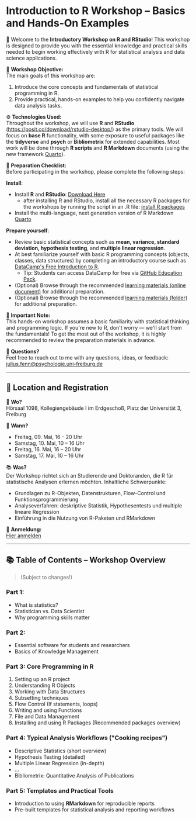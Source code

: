 # Introduction to R Workshop – Basics and Hands-On Examples

👋 Welcome to the **Introductory Workshop on R and RStudio**! This workshop is designed to provide you with the essential knowledge and practical skills needed to begin working effectively with R for statistical analysis and data science applications.

🔭 **Workshop Objective:**  
The main goals of this workshop are:  
1. Introduce the core concepts and fundamentals of statistical programming in R.  
2. Provide practical, hands-on examples to help you confidently navigate data analysis tasks.

⚙️ **Technologies Used:**  
Throughout the workshop, we will use **R** and **RStudio** (https://posit.co/download/rstudio-desktop/) as the primary tools. We will focus on **base R** functionality, with some exposure to useful packages like the **tidyverse** and **psych** or **Bibliometrix** for extended capabilities. Most work will be done through **R scripts** and **R Markdown** documents (using the new framework [Quarto](https://quarto.org/)).

📝 **Preparation Checklist:**  
Before participating in the workshop, please complete the following steps:

**Install**:
- Install **R** and **RStudio**: [Download Here](https://posit.co/download/rstudio-desktop/)
    + after installing R and RStudio, install all the necessary R packages for the workshops by running the script in an .R file: [install R packages](https://github.com/FennStatistics/introductory-workshop-in-R/blob/main/install_packages.R)
- Install the multi-language, next generation version of R Markdown [Quarto](https://quarto.org/)

**Prepare yourself**:
- Review basic statistical concepts such as **mean, variance, standard deviation, hypothesis testing**, and **multiple linear regression**.
- At best familiarize yourself with basic R programming concepts (objects, classes, data structures) by completing an introductory course such as [DataCamp's Free Introduction to R](https://www.datacamp.com/courses/free-introduction-to-r).
  + Tip: Students can access DataCamp for free via [GitHub Education Pack](https://education.github.com/pack).
- (Optional) Browse through the recommended [learning materials (online document)](https://docs.google.com/document/d/1Z40Rkux_Ysq15VziCJJH21ca07ipwN52dA_LFYIsZ2g/edit?usp=sharing) for additional preparation.
- (Optional) Browse through the recommended [learning materials (folder)](https://github.com/FennStatistics/introductory-workshop-in-R/tree/main/Learning%20Materials) for additional preparation.


📢 **Important Note:**  
This hands-on workshop assumes a basic familiarity with statistical thinking and programming logic. If you're new to R, don't worry — we'll start from the fundamentals! To get the most out of the workshop, it is highly recommended to review the preparation materials in advance.

💬 **Questions?**  
Feel free to reach out to me with any questions, ideas, or feedback: julius.fenn@psychologie.uni-freiburg.de

---

## 📍 Location and Registration

📍 **Wo?**  
Hörsaal 1098, Kollegiengebäude I im Erdgeschoß, Platz der Universität 3, Freiburg

📅 **Wann?**  
- Freitag, 09. Mai, 16 – 20 Uhr  
- Samstag, 10. Mai, 10 – 16 Uhr  
- Freitag, 16. Mai, 16 – 20 Uhr  
- Samstag, 17. Mai, 10 – 16 Uhr

📚 **Was?**  
Der Workshop richtet sich an Studierende und Doktoranden, die R für statistische Analysen erlernen möchten. Inhaltliche Schwerpunkte:
- Grundlagen zu R-Objekten, Datenstrukturen, Flow-Control und Funktionsprogrammierung
- Analyseverfahren: deskriptive Statistik, Hypothesentests und multiple lineare Regression
- Einführung in die Nutzung von R-Paketen und RMarkdown

🚀 **Anmeldung:**  
[Hier anmelden](https://forms.gle/qRatKQ4akVPKfvyd8)

---

## 📚 Table of Contents – Workshop Overview

> (Subject to changes!)

### Part 1:  
- What is statistics?  
- Statistician vs. Data Scientist  
- Why programming skills matter

### Part 2:  
- Essential software for students and researchers  
- Basics of Knowledge Management

### Part 3: Core Programming in R
1. Setting up an R project  
2. Understanding R Objects  
3. Working with Data Structures  
4. Subsetting techniques  
5. Flow Control (If statements, loops)  
6. Writing and using Functions  
7. File and Data Management  
8. Installing and using R Packages (Recommended packages overview)

### Part 4: Typical Analysis Workflows ("Cooking recipes")
- Descriptive Statistics (short overview)  
- Hypothesis Testing (detailed)  
- Multiple Linear Regression (in-depth)
- ...
- Bibliometrix: Quantitative Analysis of Publications

### Part 5: Templates and Practical Tools
- Introduction to using **RMarkdown** for reproducible reports
- Pre-built templates for statistical analysis and reporting workflows